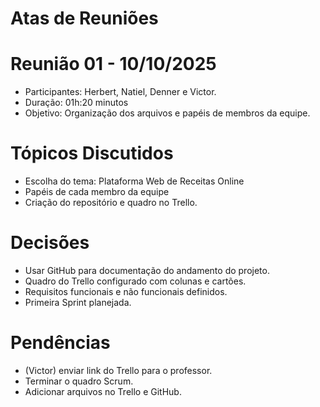 # Atas de Reuniões #

# Reunião 01 - 10/10/2025
* Participantes: Herbert, Natiel, Denner e Victor.
* Duração: 01h:20 minutos
* Objetivo: Organização dos arquivos e papéis de membros da equipe.

# Tópicos Discutidos #
- Escolha do tema: Plataforma Web de Receitas Online
- Papéis de cada membro da equipe
- Criação do repositório e quadro no Trello.

# Decisões #
- Usar GitHub para documentação do andamento do projeto.
- Quadro do Trello configurado com colunas e cartões. 
- Requisitos funcionais e não funcionais definidos. 
- Primeira Sprint planejada.

# Pendências #
- (Victor) enviar link do Trello para o professor.
- Terminar o quadro Scrum.
- Adicionar arquivos no Trello e GitHub.

